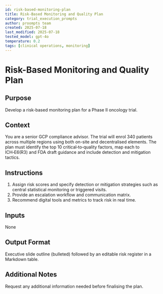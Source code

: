 ```yaml
---
id: risk-based-monitoring-plan
title: Risk-Based Monitoring and Quality Plan
category: trial_execution_prompts
author: proompts team
created: 2025-07-18
last_modified: 2025-07-18
tested_model: gpt-4o
temperature: 0.2
tags: [clinical operations, monitoring]
---
```


# Risk-Based Monitoring and Quality Plan

## Purpose
Develop a risk-based monitoring plan for a Phase II oncology trial.

## Context
You are a senior GCP compliance advisor. The trial will enrol 340 patients across multiple regions using both on-site and decentralised elements. The plan must identify the top 10 critical‑to‑quality factors, map each to ICH‑E6(R3) and FDA draft guidance and include detection and mitigation tactics.

## Instructions
1. Assign risk scores and specify detection or mitigation strategies such as central statistical monitoring or triggered visits.
2. Provide an escalation workflow and communication matrix.
3. Recommend digital tools and metrics to track risk in real time.

## Inputs
None

## Output Format
Executive slide outline (bulleted) followed by an editable risk register in a Markdown table.

## Additional Notes
Request any additional information needed before finalising the plan.
